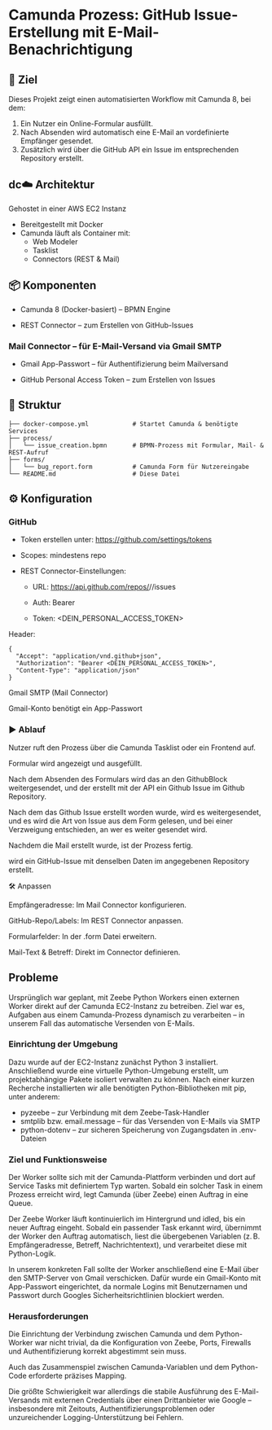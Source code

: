 # Camunda Prozess: GitHub Issue-Erstellung mit E-Mail-Benachrichtigung

## 📌 Ziel

Dieses Projekt zeigt einen automatisierten Workflow mit Camunda 8, bei dem:

1. Ein Nutzer ein Online-Formular ausfüllt.
2. Nach Absenden wird automatisch eine E-Mail an vordefinierte Empfänger gesendet.
3. Zusätzlich wird über die GitHub API ein Issue im entsprechenden Repository erstellt.

## dc☁️ Architektur

 Gehostet in einer AWS EC2 Instanz

- Bereitgestellt mit Docker
- Camunda läuft als Container mit:
  - Web Modeler
  - Tasklist
  - Connectors (REST & Mail)

## 📦 Komponenten

- Camunda 8 (Docker-basiert) – BPMN Engine

- REST Connector – zum Erstellen von GitHub-Issues

### Mail Connector – für E-Mail-Versand via Gmail SMTP

- Gmail App-Passwort – für Authentifizierung beim Mailversand

- GitHub Personal Access Token – zum Erstellen von Issues

## 📂 Struktur
```
├── docker-compose.yml            # Startet Camunda & benötigte Services
├── process/
│   └── issue_creation.bpmn       # BPMN-Prozess mit Formular, Mail- & REST-Aufruf
├── forms/
│   └── bug_report.form           # Camunda Form für Nutzereingabe
└── README.md                     # Diese Datei
```
## ⚙️ Konfiguration

### GitHub

- Token erstellen unter: https://github.com/settings/tokens

- Scopes: mindestens repo

- REST Connector-Einstellungen:

    - URL: https://api.github.com/repos/<owner>/<repo>/issues

    - Auth: Bearer

    - Token: <DEIN_PERSONAL_ACCESS_TOKEN>

Header:
```
{
  "Accept": "application/vnd.github+json",
  "Authorization": "Bearer <DEIN_PERSONAL_ACCESS_TOKEN>",
  "Content-Type": "application/json"
}
```
Gmail SMTP (Mail Connector)

Gmail-Konto benötigt ein App-Passwort


### ▶️ Ablauf

Nutzer ruft den Prozess über die Camunda Tasklist oder ein Frontend auf.

Formular wird angezeigt und ausgefüllt.

Nach dem Absenden des Formulars wird das an den GithubBlock weitergesendet, und der erstellt mit der API ein Github Issue im Github Repository.

Nach dem das Github Issue erstellt worden wurde, wird es weitergesendet, und es wird die Art von Issue aus dem Form gelesen, und bei einer Verzweigung entschieden, an wer es weiter gesendet wird.

Nachdem die Mail erstellt wurde, ist der Prozess fertig.

wird ein GitHub-Issue mit denselben Daten im angegebenen Repository erstellt.

🛠️ Anpassen

Empfängeradresse: Im Mail Connector konfigurieren.

GitHub-Repo/Labels: Im REST Connector anpassen.

Formularfelder: In der .form Datei erweitern.

Mail-Text & Betreff: Direkt im Connector definieren.

## Probleme
Ursprünglich war geplant, mit Zeebe Python Workers einen externen Worker direkt auf der Camunda EC2-Instanz zu betreiben. Ziel war es, Aufgaben aus einem Camunda-Prozess dynamisch zu verarbeiten – in unserem Fall das automatische Versenden von E-Mails.

### Einrichtung der Umgebung
Dazu wurde auf der EC2-Instanz zunächst Python 3 installiert. Anschließend wurde eine virtuelle Python-Umgebung erstellt, um projektabhängige Pakete isoliert verwalten zu können.
Nach einer kurzen Recherche installierten wir alle benötigten Python-Bibliotheken mit pip, unter anderem:

- pyzeebe – zur Verbindung mit dem Zeebe-Task-Handler
- smtplib bzw. email.message – für das Versenden von E-Mails via SMTP
- python-dotenv – zur sicheren Speicherung von Zugangsdaten in .env-Dateien

### Ziel und Funktionsweise
Der Worker sollte sich mit der Camunda-Plattform verbinden und dort auf Service Tasks mit definiertem Typ warten. Sobald ein solcher Task in einem Prozess erreicht wird, legt Camunda (über Zeebe) einen Auftrag in eine Queue.

Der Zeebe Worker läuft kontinuierlich im Hintergrund und idled, bis ein neuer Auftrag eingeht. Sobald ein passender Task erkannt wird, übernimmt der Worker den Auftrag automatisch, liest die übergebenen Variablen (z. B. Empfängeradresse, Betreff, Nachrichtentext), und verarbeitet diese mit Python-Logik.

In unserem konkreten Fall sollte der Worker anschließend eine E-Mail über den SMTP-Server von Gmail verschicken. Dafür wurde ein Gmail-Konto mit App-Passwort eingerichtet, da normale Logins mit Benutzernamen und Passwort durch Googles Sicherheitsrichtlinien blockiert werden.

### Herausforderungen
Die Einrichtung der Verbindung zwischen Camunda und dem Python-Worker war nicht trivial, da die Konfiguration von Zeebe, Ports, Firewalls und Authentifizierung korrekt abgestimmt sein muss.

Auch das Zusammenspiel zwischen Camunda-Variablen und dem Python-Code erforderte präzises Mapping.

Die größte Schwierigkeit war allerdings die stabile Ausführung des E-Mail-Versands mit externen Credentials über einen Drittanbieter wie Google – insbesondere mit Zeitouts, Authentifizierungsproblemen oder unzureichender Logging-Unterstützung bei Fehlern.